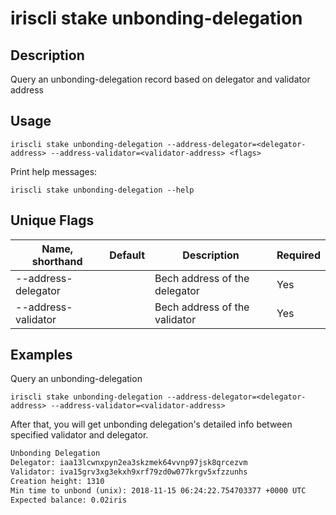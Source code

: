 # iriscli stake unbonding-delegation

## Description

Query an unbonding-delegation record based on delegator and validator address

## Usage

```
iriscli stake unbonding-delegation --address-delegator=<delegator-address> --address-validator=<validator-address> <flags>
```

Print help messages:
```
iriscli stake unbonding-delegation --help
```

## Unique Flags

| Name, shorthand     | Default                    | Description                                                         | Required |
| ------------------- | -------------------------- | ------------------------------------------------------------------- | -------- |
| --address-delegator |                            | Bech address of the delegator                              | Yes      |
| --address-validator |                            | Bech address of the validator                              | Yes      |


## Examples

Query an unbonding-delegation
```
iriscli stake unbonding-delegation --address-delegator=<delegator-address> --address-validator=<validator-address>
```

After that, you will get unbonding delegation's detailed info between specified validator and delegator.

```txt
Unbonding Delegation
Delegator: iaa13lcwnxpyn2ea3skzmek64vvnp97jsk8qrcezvm
Validator: iva15grv3xg3ekxh9xrf79zd0w077krgv5xfzzunhs
Creation height: 1310
Min time to unbond (unix): 2018-11-15 06:24:22.754703377 +0000 UTC
Expected balance: 0.02iris
```
